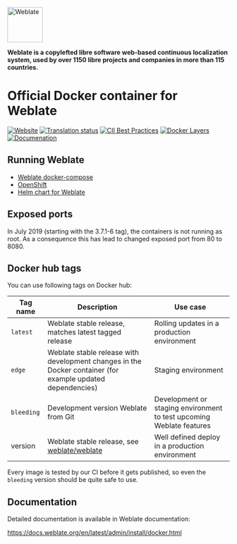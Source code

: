 <a href="https://weblate.org/"><img alt="Weblate" src="https://s.weblate.org/cdn/Logo-Darktext-borders.png" height="80px" /></a>

**Weblate is a copylefted libre software web-based continuous localization system,
used by over 1150 libre projects and companies in more than 115 countries.**

# Official Docker container for Weblate

[![Website](https://img.shields.io/badge/website-weblate.org-blue.svg)](https://weblate.org/)
[![Translation status](https://hosted.weblate.org/widgets/weblate/-/svg-badge.svg)](https://hosted.weblate.org/engage/weblate/?utm_source=widget)
[![CII Best Practices](https://bestpractices.coreinfrastructure.org/projects/552/badge)](https://bestpractices.coreinfrastructure.org/projects/552)
[![Docker Layers](https://images.microbadger.com/badges/image/weblate/weblate.svg)](https://microbadger.com/images/weblate/weblate "Get your own image badge on microbadger.com")
[![Documenation](https://readthedocs.org/projects/weblate/badge/)](https://docs.weblate.org/en/latest/admin/install/docker.html)

## Running Weblate

* [Weblate docker-compose](https://github.com/WeblateOrg/docker-compose)
* [OpenShift](https://docs.weblate.org/en/latest/admin/install/openshift.html)
* [Helm chart for Weblate](https://hub.helm.sh/charts/weblate/weblate)

## Exposed ports

In July 2019 (starting with the 3.7.1-6 tag), the containers is not running as
root. As a consequence this has lead to changed exposed port from 80 to 8080.

## Docker hub tags

You can use following tags on Docker hub:

| Tag name   | Description                                                                                                  | Use case                                                             |
|------------|--------------------------------------------------------------------------------------------------------------|----------------------------------------------------------------------|
| `latest`   | Weblate stable release, matches latest tagged release                                                        | Rolling updates in a production environment                          |
| `edge`     | Weblate stable release with development changes in the Docker container (for example updated dependencies)   | Staging environment                                                  |
| `bleeding` | Development version Weblate from Git                                                                         | Development or staging environment to test upcoming Weblate features |
| version    | Weblate stable release, see [weblate/weblate](https://hub.docker.com/r/weblate/weblate/tags/)                | Well defined deploy in a production environment                      |

Every image is tested by our CI before it gets published, so even the `bleeding` version should be quite safe to use.

## Documentation

Detailed documentation is available in Weblate documentation:

https://docs.weblate.org/en/latest/admin/install/docker.html
